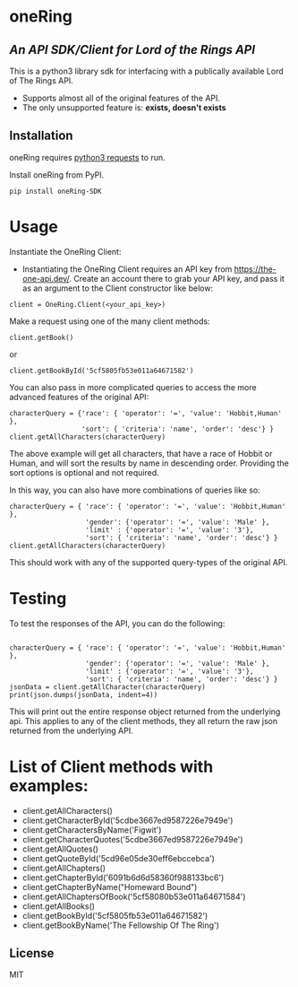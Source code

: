 # oneRing
## _An API SDK/Client for Lord of the Rings API_

This is a python3 library sdk for interfacing with a publically available Lord of The Rings API.

- Supports almost all of the original features of the API.
- The only unsupported feature is: **exists, doesn't exists**

## Installation

oneRing requires [python3 requests](https://pypi.org/project/requests/) to run.

Install oneRing from PyPI.

```
pip install oneRing-SDK
```

# Usage

Instantiate the OneRing Client:

- Instantiating the OneRing Client requires an API key from https://the-one-api.dev/. Create an account there to grab your API key, and pass it as an argument to the Client constructor like below:

```
client = OneRing.Client(<your_api_key>)
```

Make a request using one of the many client methods:
```
client.getBook()
```
or
```
client.getBookById('5cf5805fb53e011a64671582')
```

You can also pass in more complicated queries to access the more advanced features of the original API:

```
characterQuery = {'race': { 'operator': '=', 'value': 'Hobbit,Human' },
                  'sort': { 'criteria': 'name', 'order': 'desc'} }
client.getAllCharacters(characterQuery)
```

The above example will get all characters, that have a race of Hobbit or Human, and will sort the results by name in descending order.
Providing the sort options is optional and not required.

In this way, you can also have more combinations of queries like so:

```
characterQuery = { 'race': { 'operator': '=', 'value': 'Hobbit,Human' },
                   'gender': {'operator': '=', 'value': 'Male' },
                   'limit' : {'operator': '=', 'value': '3'},
                   'sort': { 'criteria': 'name', 'order': 'desc'} }
client.getAllCharacters(characterQuery)
```

This should work with any of the supported query-types of the original API.

# Testing

To test the responses of the API, you can do the following:

```

characterQuery = { 'race': { 'operator': '=', 'value': 'Hobbit,Human' },
                   'gender': {'operator': '=', 'value': 'Male' },
                   'limit' : {'operator': '=', 'value': '3'},
                   'sort': { 'criteria': 'name', 'order': 'desc'} }
jsonData = client.getAllCharacter(characterQuery)
print(json.dumps(jsonData, indent=4))
```

This will print out the entire response object returned from the underlying api. This applies to any of the client methods, they all return the raw json returned from the underlying API.

# List of Client methods with examples:

- client.getAllCharacters()
- client.getCharacterById('5cdbe3667ed9587226e7949e')
- client.getCharactersByName('Figwit')
- client.getCharacterQuotes('5cdbe3667ed9587226e7949e')
- client.getAllQuotes()
- client.getQuoteById('5cd96e05de30eff6ebccebca')
- client.getAllChapters()
- client.getChapterById('6091b6d6d58360f988133bc6')
- client.getChapterByName("Homeward Bound")
- client.getAllChaptersOfBook('5cf58080b53e011a64671584')
- client.getAllBooks()
- client.getBookById('5cf5805fb53e011a64671582')
- client.getBookByName('The Fellowship Of The Ring')

## License

MIT
